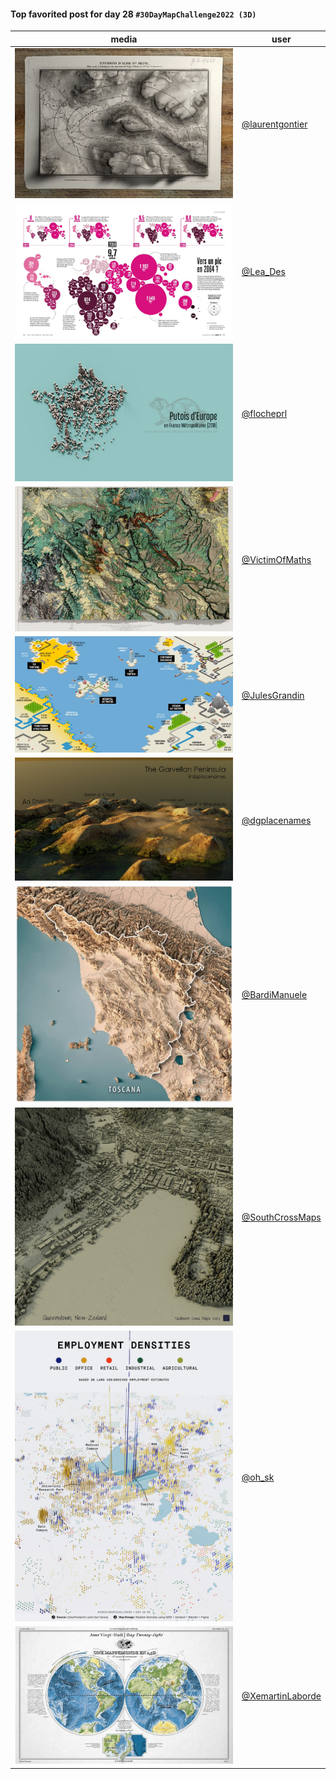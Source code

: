 #### Top favorited post for day 28 `#30DayMapChallenge2022 (3D)`
| media | user |
|-------|------|
| ![image](../uploads/2a91ff8ac7c474734af6ce9c1d701262/image.png) | [@laurentgontier](https://twitter.com/laurentgontier/status/1597329875014066176) | 
| ![image](../uploads/0bdfce596bc2c01a24550a49f206da5c/image.png) | [@Lea_Des](https://twitter.com/Lea_Des/status/1597187043997761536) |  
| ![image](../uploads/5bd8f40433d4f0d9d7fd468dc7433c60/image.png) | [@flocheprl](https://twitter.com/flocheprl/status/1597207984157110277) |  
| ![image](../uploads/0095abaf166ce60229bddc6c9513a5d0/image.png) | [@VictimOfMaths](https://twitter.com/VictimOfMaths/status/1597184582721626114) |
| ![image](../uploads/dd102a6b7d4ea3e24acdb1c454f93508/image.png) | [@JulesGrandin](https://twitter.com/JulesGrandin/status/1597125890814509056) |  
| ![image](../uploads/0c65deca48717c253b700f7443209778/image.png) | [@dgplacenames](https://twitter.com/dgplacenames/status/1597356700184760320) |
| ![image](../uploads/5bb5ff880de946f43d1128d8e7cd0599/image.png) | [@BardiManuele](https://twitter.com/BardiManuele/status/1597335103566655488) |
| ![image](../uploads/ede2734ce82dfaf0f8f0ccf65b5ffa45/image.png) | [@SouthCrossMaps](https://twitter.com/SouthCrossMaps/status/1597450548697235456) |
| ![image](../uploads/388b7a8303934406fb596c1b98f8f4ab/image.png) | [@oh_sk](https://twitter.com/oh_sk/status/1597461160307347457) |  
| ![image](../uploads/f45a2b6092d55704509dd1f63c29b5f8/image.png) | [@XemartinLaborde](https://twitter.com/XemartinLaborde/status/1597156092429348864) |  

